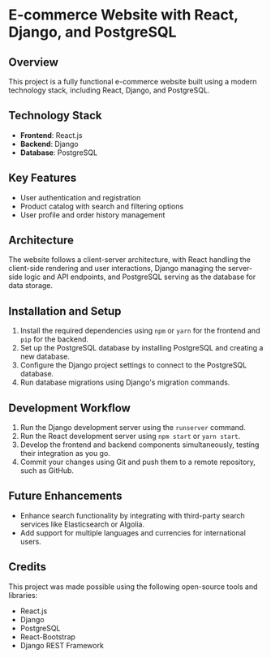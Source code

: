 # E-commerce Website with React, Django, and PostgreSQL
## Overview
This project is a fully functional e-commerce website built using a modern technology stack, including React, Django, and PostgreSQL. 

## Technology Stack
- **Frontend**: React.js
- **Backend**: Django
- **Database**: PostgreSQL

## Key Features
- User authentication and registration
- Product catalog with search and filtering options
- User profile and order history management

## Architecture
The website follows a client-server architecture, with React handling the client-side rendering and user interactions, Django managing the server-side logic and API endpoints, and PostgreSQL serving as the database for data storage.

## Installation and Setup
1. Install the required dependencies using `npm` or `yarn` for the frontend and `pip` for the backend.
2. Set up the PostgreSQL database by installing PostgreSQL and creating a new database.
3. Configure the Django project settings to connect to the PostgreSQL database.
4. Run database migrations using Django's migration commands.

## Development Workflow
1. Run the Django development server using the `runserver` command.
2. Run the React development server using `npm start` or `yarn start`.
3. Develop the frontend and backend components simultaneously, testing their integration as you go.
4. Commit your changes using Git and push them to a remote repository, such as GitHub.


## Future Enhancements
- Enhance search functionality by integrating with third-party search services like Elasticsearch or Algolia.
- Add support for multiple languages and currencies for international users.

## Credits
This project was made possible using the following open-source tools and libraries:

- React.js
- Django
- PostgreSQL
- React-Bootstrap
- Django REST Framework

